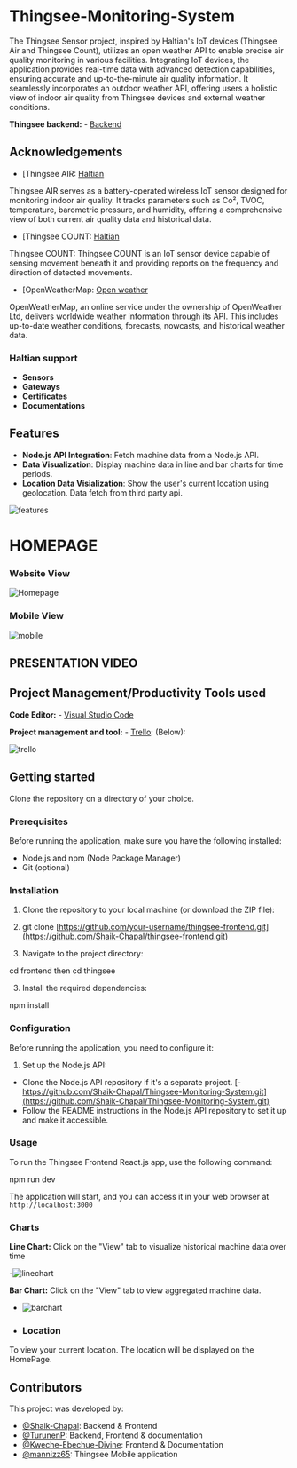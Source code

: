 # Thingsee-Monitoring-System
The Thingsee Sensor project, inspired by Haltian's IoT devices (Thingsee Air and Thingsee Count), utilizes an open weather API to enable precise air quality monitoring in various facilities. Integrating IoT devices, the application provides real-time data with advanced detection capabilities, ensuring accurate and up-to-the-minute air quality information. It seamlessly incorporates an outdoor weather API, offering users a holistic view of indoor air quality from Thingsee devices and external weather conditions.

**Thingsee backend:** - [Backend](https://github.com/Shaik-Chapal/Thingsee-Monitoring-System)


## Acknowledgements

- [Thingsee AIR: [Haltian](https://haltian.com/product/thingsee-air/)

Thingsee AIR serves as a battery-operated wireless IoT sensor designed for monitoring indoor air quality. It tracks parameters such as Co², TVOC, temperature, barometric pressure, and humidity, offering a comprehensive view of both current air quality data and historical data.

- [Thingsee COUNT: [Haltian](https://haltian.com/product/thingsee-count-people-counter/)

Thingsee COUNT: Thingsee COUNT is an IoT sensor device capable of sensing movement beneath it and providing reports on the frequency and direction of detected movements.
- [OpenWeatherMap: [Open weather](https://openweathermap.org/)

OpenWeatherMap, an online service under the ownership of OpenWeather Ltd, delivers worldwide weather information through its API. This includes up-to-date weather conditions, forecasts, nowcasts, and historical weather data.

### Haltian support
- **Sensors**
- **Gateways**
- **Certificates**
- **Documentations**
	

## Features
- **Node.js API Integration**: Fetch machine data from a Node.js API.
- **Data Visualization**: Display machine data in line and bar charts for  time periods.
- **Location Data Visialization**: Show the user's current location using geolocation. Data fetch from third party api.

![features](https://github.com/Shaik-Chapal/thingsee-frontend/assets/43337898/89b89bcb-56ac-4f7b-b5b2-cdfd9be4c531)


# HOMEPAGE

### Website View

![Homepage](https://github.com/Shaik-Chapal/Thingsee-Monitoring-System/assets/43337898/4654fcb8-2d61-4157-ada3-0e3c904a617e)


### Mobile View
![mobile](https://github.com/Shaik-Chapal/thingsee-frontend/assets/43337898/9f5e7767-947e-4e3c-b371-a121f658cf6a)


## PRESENTATION VIDEO


## Project Management/Productivity Tools used

**Code Editor:** - [Visual Studio Code](https://code.visualstudio.com/)


**Project management and tool:**  - [Trello](https://trello.com/templates/project-management): (Below):


![trello](https://github.com/Shaik-Chapal/thingsee-frontend/assets/43337898/0444975a-cbc9-44b7-aea7-8da9d29b2e92)


## Getting started
Clone the repository on a directory of your choice.


### Prerequisites

Before running the application, make sure you have the following installed:

- Node.js and npm (Node Package Manager)
- Git (optional)

### Installation

1. Clone the repository to your local machine (or download the ZIP file):
2. git clone [https://github.com/your-username/thingsee-frontend.git](https://github.com/Shaik-Chapal/thingsee-frontend.git)



2. Navigate to the project directory:

cd frontend
 then
 cd thingsee



3. Install the required dependencies:

npm install



### Configuration

Before running the application, you need to configure it:

1. Set up the Node.js API:

- Clone the Node.js API repository if it's a separate project.
[- https://github.com/Shaik-Chapal/Thingsee-Monitoring-System.git](https://github.com/Shaik-Chapal/Thingsee-Monitoring-System.git)
- Follow the README instructions in the Node.js API repository to set it up and make it accessible.

 

### Usage

To run the Thingsee Frontend React.js app, use the following command:

npm run dev



The application will start, and you can access it in your web browser at `http://localhost:3000`

### Charts

**Line Chart:** Click on the "View" tab to visualize historical machine data over time

-![linechart](https://github.com/Shaik-Chapal/thingsee-frontend/assets/43337898/3211da20-8bac-444d-b133-f61f33210e79)

 **Bar Chart:** Click on the "View" tab to view aggregated machine data.

- ![barchart](https://github.com/Shaik-Chapal/thingsee-frontend/assets/43337898/3ddcae3b-82cd-4f88-b10e-bb4948a2310a)



- ### Location

To view your current location. The location will be displayed on the HomePage.



## Contributors
This project was developed by:

- [@Shaik-Chapal](https://github.com/Shaik-Chapal): Backend & Frontend
- [@TurunenP](https://github.com/TurunenP): Backend, Frontend & documentation  
- [@Kweche-Ebechue-Divine](https://github.com/Kweche-Ebechue-Divine): Frontend & Documentation
- [@mannizz65](https://github.com/mannizz65t): Thingsee Mobile application 
